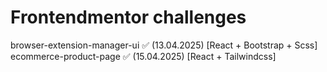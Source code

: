 # Frontendmentor challenges

browser-extension-manager-ui ✅ (13.04.2025) [React + Bootstrap + Scss] </br>
ecommerce-product-page ✅ (15.04.2025) [React + Tailwindcss]
